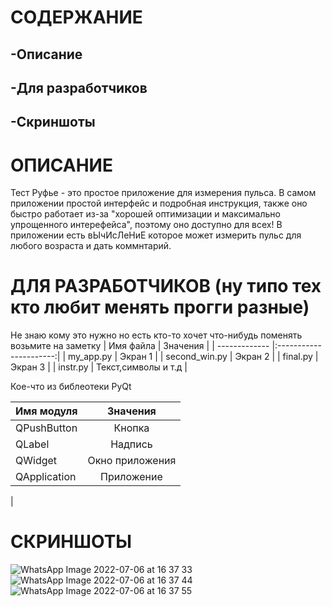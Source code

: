 # СОДЕРЖАНИЕ
## -Описание
## -Для разработчиков
## -Скриншоты
# ОПИСАНИЕ
Тест Руфье - это простое приложение для измерения пульса. В самом приложении простой интерфейс и подробная инструкция,  также оно быстро работает из-за "хорошей оптимизации и максимально упрощенного интерефейса", поэтому оно доступно для всех! В приложении есть вЫчИсЛеНиЕ которое может измерить пульс для любого возраста и дать коммнтарий.
# ДЛЯ РАЗРАБОТЧИКОВ (ну типо тех кто любит менять прогги разные)
Не знаю кому это нужно но есть кто-то хочет что-нибудь поменять возьмите на заметку
| Имя файла     | Значения               |
| ------------- |:----------------------:|
| my_app.py     | Экран 1                |
| second_win.py | Экран 2                |
| final.py      | Экран 3                |
| instr.py      | Текст,символы и т.д    |

Кое-что из библеотеки PyQt

| Имя модуля    | Значения               |
| ------------- |:----------------------:|
| QPushButton   | Кнопка                 |
| QLabel        | Надпись                |
| QWidget       | Окно приложения        |
| QApplication  | Приложение             |
|
# СКРИНШОТЫ

![WhatsApp Image 2022-07-06 at 16 37 33](https://user-images.githubusercontent.com/108217026/177539349-0f48a028-65ef-4b29-b50b-cc51c7077621.jpeg)
![WhatsApp Image 2022-07-06 at 16 37 44](https://user-images.githubusercontent.com/108217026/177539436-90a64240-c30e-4760-8795-a5e3909871c8.jpeg)
![WhatsApp Image 2022-07-06 at 16 37 55](https://user-images.githubusercontent.com/108217026/177539458-c0ce6cc3-5911-4da3-a569-70078f0fa7de.jpeg)
